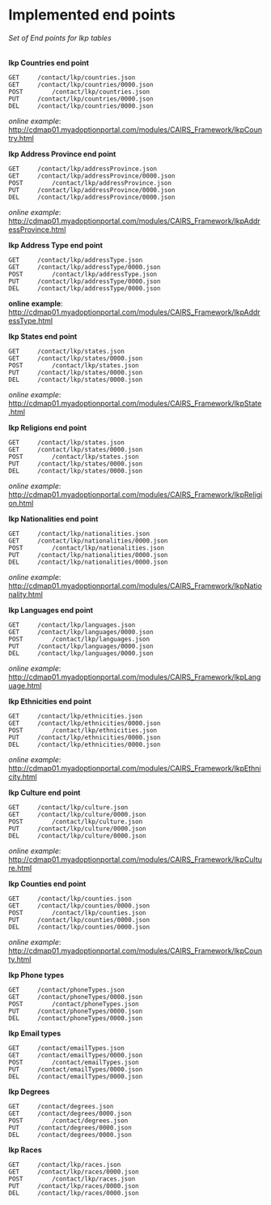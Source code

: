 # Implemented end points



######  Set of End points for lkp tables

**lkp Countries end point**

	GET		/contact/lkp/countries.json
	GET		/contact/lkp/countries/0000.json
	POST		/contact/lkp/countries.json
	PUT		/contact/lkp/countries/0000.json
	DEL		/contact/lkp/countries/0000.json

*online example*: http://cdmap01.myadoptionportal.com/modules/CAIRS_Framework/lkpCountry.html


**lkp Address Province end point**

	GET		/contact/lkp/addressProvince.json
	GET		/contact/lkp/addressProvince/0000.json
	POST		/contact/lkp/addressProvince.json
	PUT		/contact/lkp/addressProvince/0000.json
	DEL		/contact/lkp/addressProvince/0000.json


*online example*: http://cdmap01.myadoptionportal.com/modules/CAIRS_Framework/lkpAddressProvince.html



**lkp Address Type end point**

	GET		/contact/lkp/addressType.json
	GET		/contact/lkp/addressType/0000.json
	POST		/contact/lkp/addressType.json
	PUT		/contact/lkp/addressType/0000.json
	DEL		/contact/lkp/addressType/0000.json

**online example**: http://cdmap01.myadoptionportal.com/modules/CAIRS_Framework/lkpAddressType.html



**lkp States end point**

	GET		/contact/lkp/states.json
	GET		/contact/lkp/states/0000.json
	POST		/contact/lkp/states.json
	PUT		/contact/lkp/states/0000.json
	DEL		/contact/lkp/states/0000.json

*online example*: http://cdmap01.myadoptionportal.com/modules/CAIRS_Framework/lkpState.html



**lkp Religions end point**

	GET		/contact/lkp/states.json
	GET		/contact/lkp/states/0000.json
	POST		/contact/lkp/states.json
	PUT		/contact/lkp/states/0000.json
	DEL		/contact/lkp/states/0000.json

*online example*: http://cdmap01.myadoptionportal.com/modules/CAIRS_Framework/lkpReligion.html


**lkp Nationalities end point**

	GET		/contact/lkp/nationalities.json
	GET		/contact/lkp/nationalities/0000.json
	POST		/contact/lkp/nationalities.json
	PUT		/contact/lkp/nationalities/0000.json
	DEL		/contact/lkp/nationalities/0000.json

*online example*: http://cdmap01.myadoptionportal.com/modules/CAIRS_Framework/lkpNationality.html



**lkp Languages end point**

	GET		/contact/lkp/languages.json
	GET		/contact/lkp/languages/0000.json
	POST		/contact/lkp/languages.json
	PUT		/contact/lkp/languages/0000.json
	DEL		/contact/lkp/languages/0000.json

*online example*: http://cdmap01.myadoptionportal.com/modules/CAIRS_Framework/lkpLanguage.html



**lkp Ethnicities end point**

	GET		/contact/lkp/ethnicities.json
	GET		/contact/lkp/ethnicities/0000.json
	POST		/contact/lkp/ethnicities.json
	PUT		/contact/lkp/ethnicities/0000.json
	DEL		/contact/lkp/ethnicities/0000.json

*online example*: http://cdmap01.myadoptionportal.com/modules/CAIRS_Framework/lkpEthnicity.html



**lkp Culture end point**

	GET		/contact/lkp/culture.json
	GET		/contact/lkp/culture/0000.json
	POST		/contact/lkp/culture.json
	PUT		/contact/lkp/culture/0000.json
	DEL		/contact/lkp/culture/0000.json

*online example*: http://cdmap01.myadoptionportal.com/modules/CAIRS_Framework/lkpCulture.html



**lkp Counties end point**

	GET		/contact/lkp/counties.json
	GET		/contact/lkp/counties/0000.json
	POST		/contact/lkp/counties.json
	PUT		/contact/lkp/counties/0000.json
	DEL		/contact/lkp/counties/0000.json

*online example*: http://cdmap01.myadoptionportal.com/modules/CAIRS_Framework/lkpCounty.html

**lkp Phone types**

	GET		/contact/phoneTypes.json
	GET		/contact/phoneTypes/0000.json
	POST		/contact/phoneTypes.json
	PUT		/contact/phoneTypes/0000.json
	DEL		/contact/phoneTypes/0000.json


**lkp Email types**

	GET		/contact/emailTypes.json
	GET		/contact/emailTypes/0000.json
	POST		/contact/emailTypes.json
	PUT		/contact/emailTypes/0000.json
	DEL		/contact/emailTypes/0000.json


**lkp Degrees**

	GET		/contact/degrees.json
	GET		/contact/degrees/0000.json
	POST		/contact/degrees.json
	PUT		/contact/degrees/0000.json
	DEL		/contact/degrees/0000.json


**lkp Races**

	GET		/contact/lkp/races.json
	GET		/contact/lkp/races/0000.json
	POST		/contact/lkp/races.json
	PUT		/contact/lkp/races/0000.json
	DEL		/contact/lkp/races/0000.json
